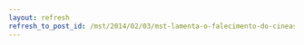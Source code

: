 ```yaml
---
layout: refresh
refresh_to_post_id: /mst/2014/02/03/mst-lamenta-o-falecimento-do-cineasta-e-companheiro-eduardo-coutinho
---
```

